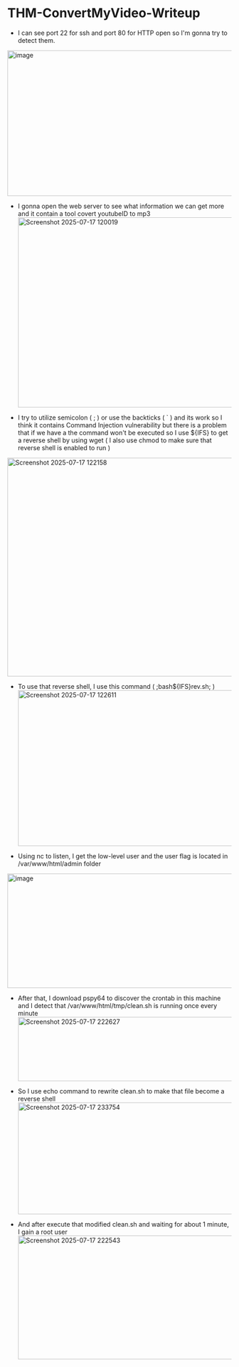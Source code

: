 # THM-ConvertMyVideo-Writeup
- I can see port 22 for ssh and port 80 for HTTP open so I'm gonna try to detect them.
<img width="795" height="327" alt="image" src="https://github.com/user-attachments/assets/a72adca4-ae19-4e7f-808b-2ae3b5716e12" />

- I gonna open the web server to see what information we can get more and it contain a tool covert youtubeID to mp3
  <img width="541" height="427" alt="Screenshot 2025-07-17 120019" src="https://github.com/user-attachments/assets/0999b44b-b92b-4708-a8e1-0f5edbc772ec" />

- I try to utilize semicolon ( ; ) or use the backticks ( ` ) and its work so I think it contains Command Injection vulnerability but there is a problem that if we have a <space character> the command won't be executed so I use ${IFS} to get a reverse shell by using wget ( I also use chmod to make sure that reverse shell is enabled to run )
<img width="1092" height="491" alt="Screenshot 2025-07-17 122158" src="https://github.com/user-attachments/assets/2e0b4f2c-cda3-4e7e-af9b-af7cf43ed037" />

- To use that reverse shell, I use this command ( ;bash${IFS}rev.sh; )
  <img width="546" height="350" alt="Screenshot 2025-07-17 122611" src="https://github.com/user-attachments/assets/c2d1ec24-485a-4858-a495-2e596cda97ed" />

- Using nc to listen, I get the low-level user and the user flag is located in /var/www/html/admin folder
<img width="663" height="257" alt="image" src="https://github.com/user-attachments/assets/723ffecf-c49a-4ff4-be58-5d995f07d333" />

- After that, I download pspy64 to discover the crontab in this machine and I detect that /var/www/html/tmp/clean.sh is running once every minute
  <img width="972" height="144" alt="Screenshot 2025-07-17 222627" src="https://github.com/user-attachments/assets/1a732f53-a9a8-44bf-8c4a-749a7c71e8dc" />

- So I use echo command to rewrite clean.sh to make that file become a reverse shell
  <img width="813" height="251" alt="Screenshot 2025-07-17 233754" src="https://github.com/user-attachments/assets/117895c2-9ae4-4545-ab78-a0c479c3ead2" />

- And after execute that modified clean.sh and waiting for about 1 minute, I gain a root user
  <img width="653" height="278" alt="Screenshot 2025-07-17 222543" src="https://github.com/user-attachments/assets/dae102f8-2124-4cf3-b789-85e89364904a" />


